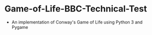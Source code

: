 # Game-of-Life-BBC-Technical-Test

- An implementation of Conway's Game of Life using Python 3 and Pygame
